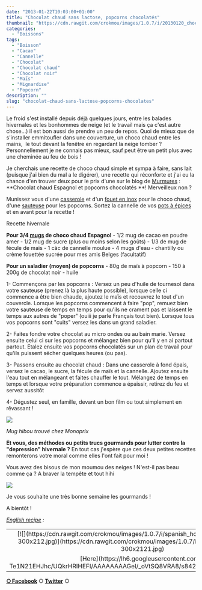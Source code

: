 ```yaml
---
date: "2013-01-22T10:03:00+01:00"
title: "Chocolat chaud sans lactose, popcorns chocolatés"
thumbnail: "https://cdn.rawgit.com/crokmou/images/1.0.7/i/20130120_chocolat_chaud_espagnol_pop_corn_chocolat_0054.jpg"
categories:
  - "Boissons"
tags:
  - "Boisson"
  - "Cacao"
  - "Cannelle"
  - "Chocolat"
  - "Chocolat chaud"
  - "Chocolat noir"
  - "Maïs"
  - "Mignardise"
  - "Popcorn"
description: ""
slug: "chocolat-chaud-sans-lactose-popcorns-chocolates"
---
```


Le froid s'est installé depuis déjà quelques jours, entre les balades hivernales et les bonhommes de neige (et le travail mais ça c'est autre chose...) il est bon aussi de prendre un peu de repos. Quoi de mieux que de s'installer emmitoufler dans une couverture, un choco chaud entre les mains,  le tout devant la fenêtre en regardant la neige tomber ? Personnellement je ne connais pas mieux, sauf peut être un petit plus avec une cheminée au feu de bois !

Je cherchais une recette de choco chaud simple et sympa à faire, sans lait (puisque j'ai bien du mal a le digérer), une recette qui réconforte et j'ai eu la chance d'en trouver deux pour le prix d'une sur le blog de [Murmures](http://www.emiliemurmure.com/2012/12/chocolat-chaud-pop-corn-chocolate.html) : **Chocolat chaud Espagnol et popcorns chocolatés **! Merveilleux non ?

Munissez vous d'une [casserole](http://www.rueducommerce.fr/index/casserole%20fonte) et d'un [fouet en inox](http://www.rueducommerce.fr/index/ustensile%20Fouet%20inox) pour le choco chaud, d'une [sauteuse](http://www.rueducommerce.fr/index/sauteuse%20en%20pierre) pour les popcorns. Sortez la cannelle de vos [pots à épices](http://www.rueducommerce.fr/index/pot%20epice) et en avant pour la recette !

Recette hivernale

**Pour 3/4 [mugs](http://www.rueducommerce.fr/m/pl/malid:4769906) de choco chaud Espagnol** - 1/2 mug de cacao en poudre amer - 1/2 mug de sucre (plus ou moins selon les goûts) - 1/3 de mug de fécule de maïs - 1 càc de cannelle moulue - 4 mugs d'eau - chantilly ou crème fouettée sucrée pour mes amis Belges (facultatif)

**Pour un saladier (moyen) de popcorns** - 80g de maïs à popcorn - 150 à 200g de chocolat noir - huile

1- Commençons par les popcorns : Versez un peu d'huile de tournesol dans votre sauteuse (prenez là la plus haute possible), lorsque celle ci commence a être bien chaude, ajoutez le maïs et recouvrez le tout d'un couvercle. Lorsque les popcorns commencent à faire "pop", remuez bien votre sauteuse de temps en temps pour qu'ils ne crament pas et laissent le temps aux autres de "poper" (ouiii je parle Français tout bien). Lorsque tous vos popcorns sont "cuits" versez les dans un grand saladier.

2- Faites fondre votre chocolat au micro ondes ou au bain marie. Versez ensuite celui ci sur les popcorns et mélangez bien pour qu'il y en ai partout partout. Etalez ensuite vos popcorns chocolatés sur un plan de travail pour qu'ils puissent sécher quelques heures (ou pas).

3- Passons ensuite au chocolat chaud : Dans une casserole à fond épais, versez le cacao, le sucre, la fécule de maïs et la cannelle. Ajoutez ensuite l'eau tout en mélangeant et faites chauffer le tout. Mélangez de temps en temps et lorsque votre préparation commence a épaissir, retirez du feu et servez aussitôt

4- Dégustez seul, en famille, devant un bon film ou tout simplement en rêvassant !

[![](https://cdn.rawgit.com/crokmou/images/1.0.7/i/20130120_chocolat_chaud_espagnol_pop_corn_chocolat_00541.jpg)](https://cdn.rawgit.com/crokmou/images/1.0.7/i/20130120_chocolat_chaud_espagnol_pop_corn_chocolat_00541.jpg)

_Mug hibou trouvé chez Monoprix_

**Et vous, des méthodes ou petits trucs gourmands pour lutter contre la "depression" hivernale ?** En tout cas j'espère que ces deux petites recettes remonterons votre moral comme elles l'ont fait pour moi !

Vous avez des bisous de mon moumou des neiges ! N'est-il pas beau comme ça ? A braver la tempête et tout hihi

[![](https://cdn.rawgit.com/crokmou/images/1.0.7/i/moumou_des_neiges1.jpg)](https://cdn.rawgit.com/crokmou/images/1.0.7/i/moumou_des_neiges1.jpg)

Je vous souhaite une très bonne semaine les gourmands !

A bientôt !

_[English recipe](https://lh6.googleusercontent.com/-Te1N21EHJhc/UQkrHRIHEFI/AAAAAAAAGeI/_oVtSQ8VRA8/s842/spanish_hot_chocolate.jpg) :_

<table style="margin-left: auto; margin-right: auto; text-align: center;" cellspacing="0" cellpadding="0" align="center">

<tbody>

<tr>

<td style="text-align: center;">[![](https://cdn.rawgit.com/crokmou/images/1.0.7/i/spanish_hot_chocolate-300x2121-300x212.jpg)](https://cdn.rawgit.com/crokmou/images/1.0.7/i/spanish_hot_chocolate-300x2121.jpg)</td>

</tr>

<tr>

<td style="text-align: center;">[Here](https://lh6.googleusercontent.com/-Te1N21EHJhc/UQkrHRIHEFI/AAAAAAAAGeI/_oVtSQ8VRA8/s842/spanish_hot_chocolate.jpg)</td>

</tr>

</tbody>

</table>

[**○<span style="font-size: xx-small; margin: 0px; outline: 0px; padding: 0px;"><span style="font-family: Arial, Helvetica, sans-serif; margin: 0px; outline: 0px; padding: 0px;"> </span></span>Facebook**](https://www.facebook.com/pages/CroKMou/148093255259077) ○ [**Twitter**](https://twitter.com/Crokmou) ○